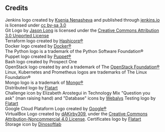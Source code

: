 ## Credits

Jenkins logo created by <a href='https://twitter.com/ks_nenasheva'>Ksenia Nenasheva</a> and published through <a href="https://jenkins.io">jenkins.io</a> is licensed under <a href="https://creativecommons.org/licenses/by-sa/3.0/">cc by-sa 3.0</a><br>
Git Logo by <a href="https://twitter.com/jasonlong">Jason Long</a> is licensed under the <a href="https://creativecommons.org/licenses/by/3.0/">Creative Commons Attribution 3.0 Unported License</a><br>
Terraform logo created by <a href="https://www.hashicorp.com">Hashicorp®</a><br>
Docker logo created by <a href="https://www.docker.com">Docker®</a><br>
The Python logo is a trademark of the Python Software Foundation®<br>
Puppet logo created by <a href="https://puppet.com">Puppet®</a><br>
Bash logo created by Prospect One<br>
OpenStack logo created by and a trademark of The <a href="https://www.openstack.org">OpenStack Foundation®</a><br>
Linux, Kubernetes and Prometheus logos are trademarks of The Linux Foundation®<br>
Mongo logo is a trademark of <a href="http://www.mongodb.com">Mongo®</a><br>
Distributed logo by <a href="https://www.iconfinder.com/Flatart">Flatart</a><br>
Challenge icon by Elizabeth Arostegui in Technology Mix
"Question you ask" (man raising hand) and "Database" icons by [Webalys](https://www.iconfinder.com/webalys)
Testing logo by [Flatart](https://www.iconfinder.com/Flatart)<br>
Google Cloud Plataform Logo created by <a href="https://about.google/">Google®</a><br>
VirtualBox Logo created by <a href="http://www.iconarchive.com/artist/dakirby309.html">dAKirby309</a>, under the <a href="https://creativecommons.org/licenses/by-nc/4.0/">Creative Commons Attribution-Noncommercial 4.0 License</a>.
Certificates logo by <a href="https://www.iconfinder.com/Flatart">Flatart</a><br>
Storage icon by <a href="https://www.iconfinder.com/iconic_hub">Dinosoftlab</a><br>
